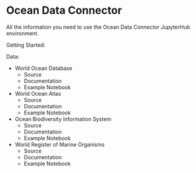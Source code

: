 # Ocean Data Connector

All the information you need to use the Ocean Data Connector JupyterHub environment. 

Getting Started:

Data:
* World Ocean Database
  * Source
  * Documentation
  * Example Notebook
* World Ocean Atlas
  * Source
  * Documentation
  * Example Notebook
* Ocean Biodiversity Information System
  * Source
  * Documentation
  * Example Notebook
* World Register of Marine Organisms
  * Source
  * Documentation
  * Example Notebook

